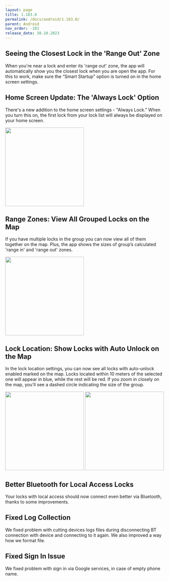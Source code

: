 ```yaml
---
layout: page
title: 1.183.0
permalink: /docs/android/1.183.0/
parent: Android
nav_order: -183
release_date: 30.10.2023
---
```


## Seeing the Closest Lock in the 'Range Out' Zone
When you're near a lock and enter its 'range out' zone, the app will automatically show you the closest lock when you are open the app. For this to work, make sure the “Smart Startup” option is turned on in the home screen settings.

## Home Screen Update: The 'Always Lock' Option
There's a new addition to the home screen settings - "Always Lock.” When you turn this on, the first lock from your lock list will always be displayed on your home screen.


<img src="/tedee-release-notes/docs/android/assets/1.183.0_home_screen_settings.png" width="250">


## Range Zones: View All Grouped Locks on the Map
If you have multiple locks in the group you can now view all of them together on the map. Plus, the app shows the sizes of group’s calculated 'range in' and 'range out' zones.


<img src="/tedee-release-notes/docs/android/assets/1.183.0_ranges_zones_settings.png" width="250">

## Lock Location: Show Locks with Auto Unlock on the Map
In the lock location settings, you can now see all locks with auto-unlock enabled marked on the map. Locks located within 10 meters of the selected one will appear in blue, while the rest will be red. If you zoom in closely on the map, you'll see a dashed circle indicating the size of the group.

<img src="/tedee-release-notes/docs/android/assets/1.183.0_lock_location_settings.png" width="250">
<img src="/tedee-release-notes/docs/android/assets/1.183.0_lock_location_settings_zoom.png" width="250">

## Better Bluetooth for Local Access Locks
Your locks with local access should now connect even better via Bluetooth, thanks to some improvements.

## Fixed Log Collection
We fixed problem with cutting devices logs files during disconnecting BT connection with device and connecting to it again. We also improved a way how we format file.

## Fixed Sign In Issue
We fixed problem with sign in via Google services, in case of empty phone name.